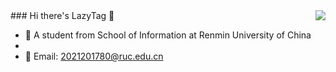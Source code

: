 <img align="right" src="https://github-readme-stats.vercel.app/api?username=Lazy-Tag&show_icons=true&icon_color=CE1D2D&text_color=718096&bg_color=ffffff&hide_title=true" />
### Hi there's LazyTag 👋

- :orange_book: A student from School of Information at Renmin University of China
- 
- :hammer: Email: 2021201780@ruc.edu.cn
